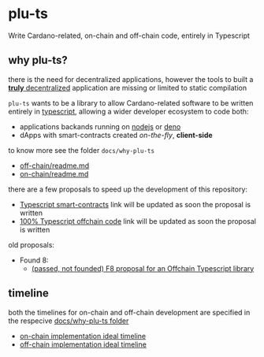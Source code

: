 # plu-ts
Write Cardano-related, on-chain and off-chain code, entirely in Typescript 

## why plu-ts?

there is the need for decentralized applications, however the tools to built a [**truly** decentralized](https://en.wikipedia.org/wiki/Decentralization) application are missing or limited to static compilation

```plu-ts``` wants to be a library to allow Cardano-related software to be written entirely in [typescript](https://www.typescriptlang.org/), allowing a wider developer ecosystem to code both:
 - applications backands running on [nodejs](https://nodejs.dev/) or [deno](https://deno.land/)
 - dApps with smart-contracts created _on-the-fly_, **client-side**

to know more see the folder ```docs/why-plu-ts```
  - [off-chain/readme.md](./docs//why-plu-ts/off-chain/readme.md)
  - [on-chain/readme.md](./docs//why-plu-ts/on-chain/readme.md)

there are a few proposals to speed up the development of this repository:
- [Typescript smart-contracts]() link will be updated as soon the proposal is written
- [100% Typescript offchain code]() link will be updated as soon the proposal is written

old proposals:

- Found 8:
  - [(passed, not founded) F8 proposal for an Offchain Typescript library](https://cardano.ideascale.com/c/idea/396949)

## timeline

both the timelines for on-chain and off-chain development are specified in the respecive [docs/why-plu-ts folder](./docs/why-plu-ts/)

- [on-chain implementation ideal timeline](./docs/why-plu-ts/on-chain/timeline.md)
- [off-chain implementation ideal timeline](./docs/why-plu-ts/off-chain/timeline.md)
